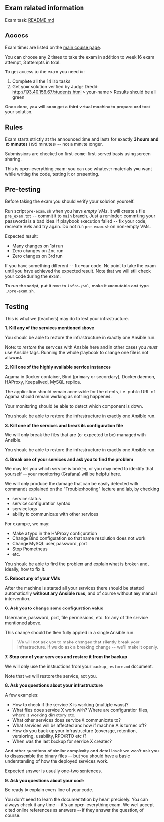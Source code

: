 Exam related information
------------------------

Exam task: [README.md](./README.md)


Access
------

Exam times are listed on the [main course page](../README.md).

You can choose any 2 times to take the exam in addition to week 16 exam attempt,
3 attempts in total.

To get access to the exam you need to:

1. Complete all the 14 lab tasks
2. Get your solution verified by Judge Dredd:
    http://193.40.156.67/students.html > your-name > Results should be all green

Once done, you will soon get a third virtual machine to prepare and test your
solution.


Rules
-----

Exam starts strictly at the announced time and lasts for exactly
**3 hours and 15 minutes** (195 minutes) -- not a minute longer.

Submissions are checked on first-come-first-served basis using screen sharing.

This is open-everything exam: you can use whatever materials you want while
writing the code, testing it or presenting.


Pre-testing
-----------

Before taking the exam you should verify your solution yourself.

Run script `pre-exam.sh` when you have *empty VMs*. It will create a file `pre_exam.txt` -- commit it to `main` branch. Just a reminder: commiting your passwords is a bad idea. If playbook execution failed -- fix your code, recreate VMs and try again. Do not run `pre-exam.sh` on non-empty VMs.

Expected result:

- Many changes on 1st run
- Zero changes on 2nd run
- Zero changes on 3rd run

If you have something different -- fix your code. No point to take the exam until you have achieved the
expected result. Note that we will still check your code during the exam.

To run the script, put it next to `infra.yaml`, make it executable and type `./pre-exam.sh`.


Testing
-------

This is what we (teachers) may do to test your infrastructure.


**1. Kill any of the services mentioned above**

You should be able to restore the infrastructure in exactly one Ansible run.

Note: to _restore_ the services with Ansible here and in other cases you *must* use Ansible tags. Running the whole playbook to change one file is not allowed.


**2. Kill one of the highly available service instances**

Agama in Docker container, Bind (primary or secondary), Docker daemon, HAProxy,
Keepalived, MySQL replica.

The application should remain accessible for the clients, i.e. public URL of
Agama should remain working as nothing happened.

Your monitoring should be able to detect which component is down.

You should be able to restore the infrastructure in exactly one Ansible run.


**3. Kill one of the services and break its configuration file**

We will only break the files that are (or expected to be) managed with Ansible.

You should be able to restore the infrastructure in exactly one Ansible run.


**4. Break one of your services and ask you to find the problem**

We may tell you which service is broken, or you may need to identify that
yourself -- your monitoring (Grafana) will be helpful here.

We will only produce the damage that can be easily detected with commands
explained on the "Troubleshooting" lecture and lab, by checking
 - service status
 - service configuration syntax
 - service logs
 - ability to communicate with other services

For example, we may:
 - Make a typo in the HAProxy configuration
 - Change Bind configuration so that name resolution does not work
 - Change MySQL user, password, port
 - Stop Prometheus
 - etc.

You should be able to find the problem and explain what is broken and, ideally,
how to fix it.


**5. Reboot any of your VMs**

After the machine is started all your services there should be started
automatically **without any Ansible runs**, and of course without any manual
intervention.


**6. Ask you to change some configuration value**

Username, password, port, file permissions, etc. for any of the service mentioned
above.

This change should be then fully applied in a single Ansible run.

> We will not ask you to make changes that silently break your infrastructure.
> If we do ask a breaking change -- we'll make it openly.


**7. Stop one of your services and restore it from the backup**

We will only use the instructions from your `backup_restore.md` document.

Note that _we_ will restore the service, not you.


**8. Ask you questions about your infrastructure**

A few examples:

 - How to check if the service X is working (multiple ways)?
 - What files does service X work with? Where are configuration files, where is
   working directory etc.
 - What other services does service X communicate to?
 - What services will be affected and how if machine A is turned off?
 - How do you back up your infrastructure (coverage, retention, versioning,
   usability, RPO/RTO etc.)?
 - When was the last backup for service X created?

And other questions of similar complexity and detail level: we won't ask you to
disassemble the binary files -- but you should have a basic understanding of how
the deployed services work.

Expected answer is usually one-two sentences.


**9. Ask you questions about your code**

Be ready to explain every line of your code.

You don't need to learn the documentation by heart precisely. You can always
check it any time -- it's an open-everything exam. We well accept cited online
references as answers -- if they answer the question, of course.
